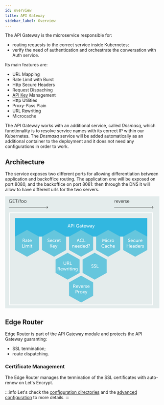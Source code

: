 ```yaml
---
id: overview
title: API Gateway
sidebar_label: Overview
---
```




The API Gateway is the microservice responsible for:

- routing requests to the correct service inside Kubernetes;
- verify the need of authentication and orchestrate the conversation with Auth service.

Its main features are:

- URL Mapping
- Rate Limit with Burst
- Http Secure Headers
- Request Dispaching
- [API Key](/development_suite/api-console/api-design/api_key.md) Management
- Http Utilities
- Proxy-Pass Plain
- URL Rewriting
- Microcache

The API Gateway works with an additional service, called _Dnsmasq_, which functionality is to resolve service names with its correct IP within our Kubernetes. The _Dnsmasq_ service will be added automatically as an additional container to the deployment and it does not need any configurations in order to work.

## Architecture

The service exposes two different ports for allowing differentiation between application and backoffice routing.
The application one will be exposed on port 8080, and the backoffice on port 8081: then through the DNS it will allow to have different urls for the two servers.

![API Gateway](img/gateway-architecture.png)

## Edge Router

Edge Router is part of the API Gateway module and protects the API Gateway guaranting:

- SSL termination;
- route dispatching.

### Certificate Management

The Edge Router manages the termination of the SSL certificates with auto-renew on Let's Encrypt.

:::info
Let's check the [configuration directories](/runtime_suite/nginx-api-gateway/20_configuration.md#configuration-directories) and the [advanced configuration](/development_suite/api-console/advanced-section/api-gateway/how-to.md) to more details.
:::
